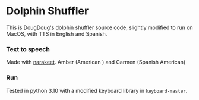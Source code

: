 # Dolphin Shuffler

This is [DougDoug's](https://www.youtube.com/watch?v=l0H1P2SWlQY) dolphin shuffler source code, slightly modified to run on MacOS, with TTS in English and Spanish.

### Text to speech

Made with [narakeet](https://www.narakeet.com/app/text-to-audio/).  Amber (American ) and Carmen (Spanish American)

### Run

Tested in python 3.10 with a modified keyboard library in `keyboard-master`. 
